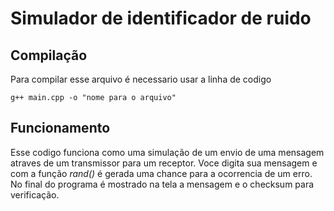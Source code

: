 # Simulador de identificador de ruido

## Compilação 

Para compilar esse arquivo é necessario usar a linha de codigo 
```
g++ main.cpp -o "nome para o arquivo"
```

## Funcionamento

Esse codigo funciona como uma simulação de um envio de uma mensagem atraves de um transmissor para um receptor. Voce digita sua mensagem e com a função _rand()_ é gerada uma chance para a ocorrencia de um erro. No final do programa é mostrado na tela a mensagem e o checksum para verificação.
